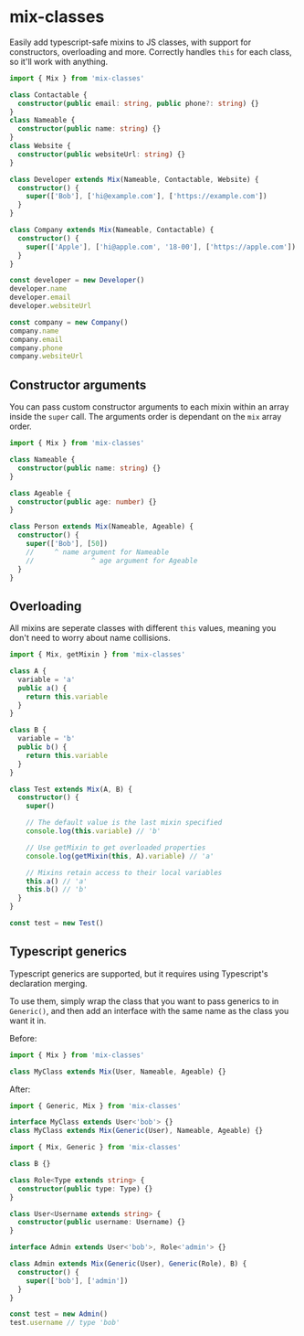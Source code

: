 # mix-classes

Easily add typescript-safe mixins to JS classes, with support for constructors, overloading and more. Correctly handles `this` for each class, so it'll work with anything.

```ts
import { Mix } from 'mix-classes'

class Contactable {
  constructor(public email: string, public phone?: string) {}
}
class Nameable {
  constructor(public name: string) {}
}
class Website {
  constructor(public websiteUrl: string) {}
}

class Developer extends Mix(Nameable, Contactable, Website) {
  constructor() {
    super(['Bob'], ['hi@example.com'], ['https://example.com'])
  }
}

class Company extends Mix(Nameable, Contactable) {
  constructor() {
    super(['Apple'], ['hi@apple.com', '18-00'], ['https://apple.com'])
  }
}

const developer = new Developer()
developer.name
developer.email
developer.websiteUrl

const company = new Company()
company.name
company.email
company.phone
company.websiteUrl
```

## Constructor arguments

You can pass custom constructor arguments to each mixin within an array inside the `super` call. The arguments order is dependant on the `mix` array order.

```ts
import { Mix } from 'mix-classes'

class Nameable {
  constructor(public name: string) {}
}

class Ageable {
  constructor(public age: number) {}
}

class Person extends Mix(Nameable, Ageable) {
  constructor() {
    super(['Bob'], [50])
    //     ^ name argument for Nameable
    //              ^ age argument for Ageable
  }
}
```

## Overloading

All mixins are seperate classes with different `this` values, meaning you don't need to worry about name collisions.

```ts
import { Mix, getMixin } from 'mix-classes'

class A {
  variable = 'a'
  public a() {
    return this.variable
  }
}

class B {
  variable = 'b'
  public b() {
    return this.variable
  }
}

class Test extends Mix(A, B) {
  constructor() {
    super()

    // The default value is the last mixin specified
    console.log(this.variable) // 'b'

    // Use getMixin to get overloaded properties
    console.log(getMixin(this, A).variable) // 'a'

    // Mixins retain access to their local variables
    this.a() // 'a'
    this.b() // 'b'
  }
}

const test = new Test()
```

## Typescript generics

Typescript generics are supported, but it requires using Typescript's declaration merging.

To use them, simply wrap the class that you want to pass generics to in `Generic()`, and then add an interface with the same name as the class you want it in.

Before:

```ts
import { Mix } from 'mix-classes'

class MyClass extends Mix(User, Nameable, Ageable) {}
```

After:

```ts
import { Generic, Mix } from 'mix-classes'

interface MyClass extends User<'bob'> {}
class MyClass extends Mix(Generic(User), Nameable, Ageable) {}
```

```ts
import { Mix, Generic } from 'mix-classes'

class B {}

class Role<Type extends string> {
  constructor(public type: Type) {}
}

class User<Username extends string> {
  constructor(public username: Username) {}
}

interface Admin extends User<'bob'>, Role<'admin'> {}

class Admin extends Mix(Generic(User), Generic(Role), B) {
  constructor() {
    super(['bob'], ['admin'])
  }
}

const test = new Admin()
test.username // type 'bob'
```
